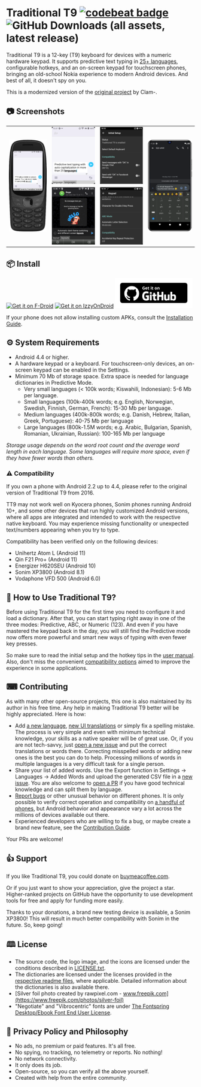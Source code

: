 # Traditional T9 [![codebeat badge](https://codebeat.co/badges/f7ab222f-4c5d-4b79-b1c8-401eea79c206)](https://codebeat.co/projects/github-com-sspanak-tt9-master) ![GitHub Downloads (all assets, latest release)](https://img.shields.io/github/downloads/sspanak/tt9/latest/total)

Traditional T9 is a 12-key (T9) keyboard for devices with a numeric hardware keypad. It supports predictive text typing in [25+ languages](app/languages/definitions), configurable hotkeys, and an on-screen keypad for touchscreen phones, bringing an old-school Nokia experience to modern Android devices. And best of all, it doesn't spy on you.

This is a modernized version of the [original project](https://github.com/Clam-/TraditionalT9) by Clam-.

## 📷 Screenshots
<table>
    <tr>
        <td rowspan="2"> <img src="screenshots/3.png"> </td>
        <td> <img src="screenshots/1.png"> </td>
        <td> <img src="screenshots/5-1.png"> </td>
        <td rowspan="2"> <img src="screenshots/4.png"> </td>
    </tr>
    <tr>
        <td> <img src="screenshots/2.png"> </td>
        <td> <img src="screenshots/5-2.png"> </td>
    </tr>
</table>

## 📦 Install

[<img src="https://fdroid.gitlab.io/artwork/badge/get-it-on.png"
    alt="Get it on F-Droid"
    height="80">](https://f-droid.org/app/io.github.sspanak.tt9)
[<img src="https://gitlab.com/IzzyOnDroid/repo/-/raw/master/assets/IzzyOnDroid.png"
    alt="Get it on IzzyOnDroid"
    height="80">](https://apt.izzysoft.de/fdroid/index/apk/io.github.sspanak.tt9)
[<img src="!RAW/get-it-on-github-badge.png"
    alt="Get it on GitHub"
    height="80">](https://github.com/sspanak/tt9/releases/latest)

If your phone does not allow installing custom APKs, consult the [Installation Guide](docs/installation.md).

## ⚙️ System Requirements
- Android 4.4 or higher.
- A hardware keypad or a keyboard. For touchscreen-only devices, an on-screen keypad can be enabled in the Settings.
- Minimum 70 Mb of storage space. Extra space is needed for language dictionaries in Predictive Mode.
    - Very small languages (< 100k words; Kiswahili, Indonesian): 5-6 Mb per language.
    - Small languages (100k-400k words; e.g. English, Norwegian, Swedish, Finnish, German, French): 15-30 Mb per language.
    - Medium languages (400k-800k words; e.g. Danish, Hebrew, Italian, Greek, Portuguese): 40-75 Mb per language
    - Large languages (800k-1.5M words; e.g. Arabic, Bulgarian, Spanish, Romanian, Ukrainian, Russian): 100-165 Mb per language

_Storage usage depends on the word root count and the average word length in each language. Some languages will require more space, even if they have fewer words than others._

### ⚠️ Compatibility
If you own a phone with Android 2.2 up to 4.4, please refer to the original version of Traditional T9 from 2016.

TT9 may not work well on Kyocera phones, Sonim phones running Android 10+, and some other devices that run highly customized Android versions, where all apps are integrated and intended to work with the respective native keyboard. You may experience missing functionality or unexpected text/numbers appearing when you try to type.

Compatibility has been verified only on the following devices:
- Unihertz Atom L (Android 11)
- Qin F21 Pro+ (Android 11)
- Energizer H620SEU (Android 10)
- Sonim XP3800 (Android 8.1)
- Vodaphone VFD 500 (Android 6.0)

## 🤔 How to Use Traditional T9?
Before using Traditional T9 for the first time you need to configure it and load a dictionary. After that, you can start typing right away in one of the three modes: Predictive, ABC, or Numeric (123). And even if you have mastered the keypad back in the day, you will still find the Predictive mode now offers more powerful and smart new ways of typing with even fewer key presses.

So make sure to read the initial setup and the hotkey tips in the [user manual](docs/user-manual.md). Also, don't miss the convenient [compatibility options](docs/user-manual.md#compatibility-options--troubleshooting) aimed to improve the experience in some applications.

## ⌨ Contributing
As with many other open-source projects, this one is also maintained by its author in his free time. Any help in making Traditional T9 better will be highly appreciated. Here is how:
- Add [a new language](CONTRIBUTING.md#adding-a-new-language), [new UI translations](CONTRIBUTING.md#translating-the-ui) or simply fix a spelling mistake. The process is very simple and even with minimum technical knowledge, your skills as a native speaker will be of great use. Or, if you are not tech-savvy, just [open a new issue](https://github.com/sspanak/tt9/issues) and put the correct translations or words there. Correcting misspelled words or adding new ones is the best you can do to help. Processing millions of words in multiple languages is a very difficult task for a single person.
- Share your list of added words. Use the Export function in Settings → Languages → Added Words and upload the generated CSV file in a [new issue](https://github.com/sspanak/tt9/issues). You are also welcome to [open a PR](https://github.com/sspanak/tt9/pulls) if you have good technical knowledge and can split them by language.
- [Report bugs](https://github.com/sspanak/tt9/issues) or other unusual behavior on different phones. It is only possible to verify correct operation and compatibility on [a handful of phones](#%EF%B8%8F-compatibility), but Android behavior and appearance vary a lot across the millions of devices available out there.
- Experienced developers who are willing to fix a bug, or maybe create a brand new feature, see the [Contribution Guide](CONTRIBUTING.md).

Your PRs are welcome!

## 👍 Support
If you like Traditional T9, you could donate on [buymeacoffee.com](https://www.buymeacoffee.com/sspanak).

Or if you just want to show your appreciation, give the project a star. Higher-ranked projects on GitHub have the opportunity to use development tools for free and apply for funding more easily.

Thanks to your donations, a brand new testing device is available, a Sonim XP3800! This will result in much better compatibility with Sonim in the future. So, keep going!

## 🕮 License
- The source code, the logo image, and the icons are licensed under the conditions described in [LICENSE.txt](LICENSE.txt).
- The dictionaries are licensed under the licenses provided in the [respective readme files](docs/dictionaries), where applicable. Detailed information about the dictionaries is also available there.
- [Silver foil photo created by rawpixel.com - www.freepik.com](https://www.freepik.com/photos/silver-foil)
- "Negotiate" and "Vibrocentric" fonts are under [The Fontspring Desktop/Ebook Font End User License](docs/desktop-ebook-EULA-1.8.txt).

## 💪 Privacy Policy and Philosophy
- No ads, no premium or paid features. It's all free.
- No spying, no tracking, no telemetry or reports. No nothing!
- No network connectivity.
- It only does its job.
- Open-source, so you can verify all the above yourself.
- Created with help from the entire community.
